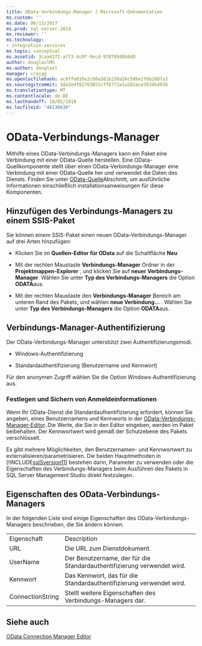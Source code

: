 ```yaml
---
title: OData-Verbindungs-Manager | Microsoft-Dokumentation
ms.custom: ''
ms.date: 06/13/2017
ms.prod: sql-server-2014
ms.reviewer: ''
ms.technology:
- integration-services
ms.topic: conceptual
ms.assetid: 3caa4372-aff3-4c0f-9ecd-97870948b8d0
author: douglaslMS
ms.author: douglasl
manager: craigg
ms.openlocfilehash: ac0ffe016e2c88a381b230a26c58be2f6b2087a3
ms.sourcegitcommit: 3da2edf82763852cff6772a1a282ace3034b4936
ms.translationtype: MT
ms.contentlocale: de-DE
ms.lasthandoff: 10/02/2018
ms.locfileid: "48136630"
---
```

# <a name="odata-connection-manager"></a>OData-Verbindungs-Manager
  Mithilfe eines OData-Verbindungs-Managers kann ein Paket eine Verbindung mit einer OData-Quelle herstellen. Eine OData-Quellkomponente stellt über einen OData-Verbindungs-Manager eine Verbindung mit einer OData-Quelle her und verwendet die Daten des Diensts. Finden Sie unter [OData-Quelle](../data-flow/odata-source.md)Abschnitt, um ausführliche Informationen einschließlich installationsanweisungen für diese Komponenten.  
  
## <a name="adding-connection-manager-to-an-ssis-package"></a>Hinzufügen des Verbindungs-Managers zu einem SSIS-Paket  
 Sie können einem SSIS-Paket einen neuen OData-Verbindungs-Manager auf drei Arten hinzufügen:  
  
-   Klicken Sie im **Quellen-Editor für OData** auf die Schaltfläche **Neu**  
  
-   Mit der rechten Maustaste **Verbindungs-Manager** Ordner in der **Projektmappen-Explorer** , und klicken Sie auf **neuer Verbindungs-Manager**. Wählen Sie unter **Typ des Verbindungs-Managers** die Option **ODATA**aus.  
  
-   Mit der rechten Maustaste den **Verbindungs-Manager** Bereich am unteren Rand des Pakets, und wählen **neue Verbindung...** . Wählen Sie unter **Typ des Verbindungs-Managers** die Option **ODATA**aus.  
  
## <a name="connection-manager-authentication"></a>Verbindungs-Manager-Authentifizierung  
 Der OData-Verbindungs-Manager unterstützt zwei Authentifizierungsmodi.  
  
-   Windows-Authentifizierung  
  
-   Standardauthentifizierung (Benutzername und Kennwort)  
  
 Für den anonymen Zugriff wählen Sie die Option Windows-Authentifizierung aus.  
  
### <a name="specifying-and-securing-credentials"></a>Festlegen und Sichern von Anmeldeinformationen  
 Wenn Ihr OData-Dienst die Standardauthentifizierung erfordert, können Sie angeben, eines Benutzernamens und Kennworts in der [OData-Verbindungs-Manager-Editor](../odata-connection-manager-editor.md). Die Werte, die Sie in den Editor eingeben, werden im Paket beibehalten. Der Kennwortwert wird gemäß der Schutzebene des Pakets verschlüsselt.  
  
 Es gibt mehrere Möglichkeiten, den Benutzernamen- und Kennwortwert zu externalisieren/parametrisieren. Die beiden Hauptmethoden in [!INCLUDE[ssISversion11](../../includes/ssisversion11-md.md)] bestehen darin, Parameter zu verwenden oder die Eigenschaften des Verbindungs-Managers beim Ausführen des Pakets in SQL Server Management Studio direkt festzulegen.  
  
## <a name="odata-connection-manager-properties"></a>Eigenschaften des OData-Verbindungs-Managers  
 In der folgenden Liste sind einige Eigenschaften des OData-Verbindungs-Managers beschrieben, die Sie ändern können.  
  
|||  
|-|-|  
|Eigenschaft|Description|  
|URL|Die URL zum Dienstdokument.|  
|UserName|Der Benutzername, der für die Standardauthentifizierung verwendet wird.|  
|Kennwort|Das Kennwort, das für die Standardauthentifizierung verwendet wird.|  
|ConnectionString|Stellt weitere Eigenschaften des Verbindungs-Managers dar.|  
  
## <a name="see-also"></a>Siehe auch  
 [OData Connection Manager Editor](../odata-connection-manager-editor.md)  
  
  
